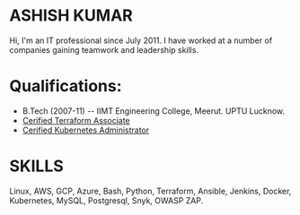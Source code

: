 # ASHISH KUMAR
Hi, I'm an IT professional since July 2011. I have worked at a number of companies gaining teamwork and leadership skills.


# Qualifications:
- B.Tech (2007-11) -- IIMT Engineering College, Meerut. UPTU Lucknow.
- [Cerified Terraform Associate](https://www.credly.com/badges/63347904-ddc0-4b48-a51a-cc7da90fddf0/public_url)
- [Cerified Kubernetes Administrator](https://www.credly.com/badges/ca119c77-e178-4a2f-aced-139054d70482/public_url)
  
# SKILLS
Linux, AWS, GCP, Azure, Bash, Python, Terraform, Ansible, Jenkins, Docker, Kubernetes, MySQL, Postgresql, Snyk, OWASP ZAP.
